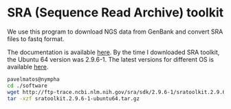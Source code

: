 # SRA (Sequence Read Archive) toolkit

We use this program to download NGS data from GenBank and convert SRA files to fastq format.

The documentation is available [here](https://github.com/ncbi/sra-tools/wiki/Downloads). By the time I downloaded SRA toolkit, the Ubuntu 64 version was 2.9.6-1. The latest versions for different OS is available [here](https://github.com/ncbi/sra-tools/wiki/01.-Downloading-SRA-Toolkit).

```bash
pavelmatos@nympha
cd ./software
wget http://ftp-trace.ncbi.nlm.nih.gov/sra/sdk/2.9.6-1/sratoolkit.2.9.6-1-ubuntu64.tar.gz
tar -xzf sratoolkit.2.9.6-1-ubuntu64.tar.gz
```

